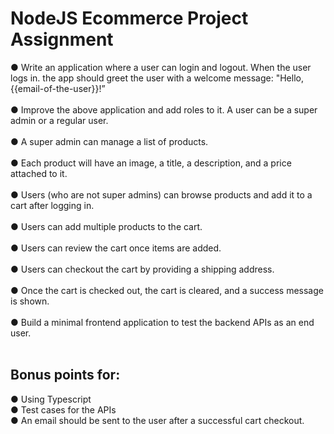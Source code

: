 # NodeJS Ecommerce Project Assignment
● Write an application where a user can login and logout. When the user logs in.
the app should greet the user with a welcome message: "Hello,
{{email-of-the-user}}!”
<br/><br/>
● Improve the above application and add roles to it. A user can be a super admin
or a regular user.<br/><br/>
● A super admin can manage a list of products.<br/><br/>
● Each product will have an image, a title, a description, and a price attached to
it.<br/><br/>
● Users (who are not super admins) can browse products and add it to a cart
after logging in.<br/><br/>
● Users can add multiple products to the cart.<br/><br/>
● Users can review the cart once items are added.<br/><br/>
● Users can checkout the cart by providing a shipping address.<br/><br/>
● Once the cart is checked out, the cart is cleared, and a success message is
shown.<br/><br/>
● Build a minimal frontend application to test the backend APIs as an end user.<br/><br/>
## Bonus points for:<br/>
● Using Typescript<br/>
● Test cases for the APIs<br/>
● An email should be sent to the user after a successful cart checkout.